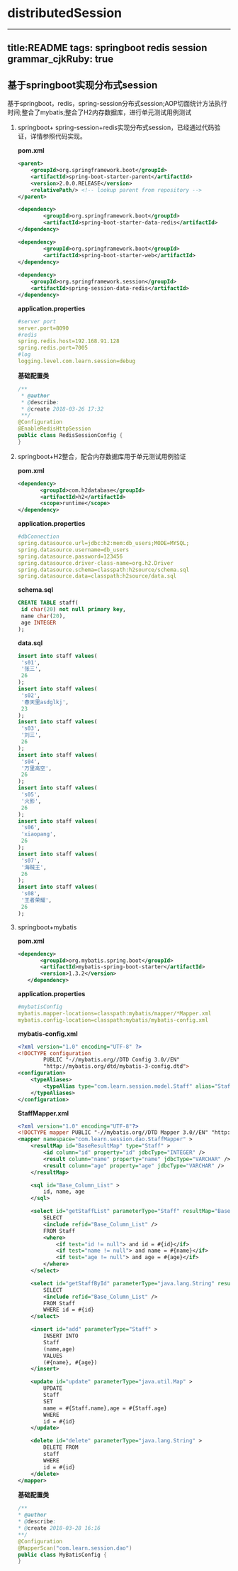 # distributedSession
---
title:README
tags: springboot redis session
grammar_cjkRuby: true
---

## 基于springboot实现分布式session
基于springboot，redis，spring-session分布式session;AOP切面统计方法执行时间;整合了mybatis;整合了H2内存数据库，进行单元测试用例测试
 1. springboot+ spring-session+redis实现分布式session，已经通过代码验证，详情参照代码实现。
    
    **pom.xml**
	```xml
	<parent>
		<groupId>org.springframework.boot</groupId>
		<artifactId>spring-boot-starter-parent</artifactId>
		<version>2.0.0.RELEASE</version>
		<relativePath/> <!-- lookup parent from repository -->
	</parent>
	
	<dependency>
			<groupId>org.springframework.boot</groupId>
			<artifactId>spring-boot-starter-data-redis</artifactId>
	</dependency>
	
	<dependency>
			<groupId>org.springframework.boot</groupId>
			<artifactId>spring-boot-starter-web</artifactId>
	</dependency>
		
	<dependency>
		<groupId>org.springframework.session</groupId>
		<artifactId>spring-session-data-redis</artifactId>
	</dependency>
	```
	**application.properties**
	``` yaml
	#server port
	server.port=8090
	#redis
	spring.redis.host=192.168.91.128
	spring.redis.port=7005
	#log
	logging.level.com.learn.session=debug
	```
	**基础配置类**
	``` java
	/**
	 * @author
	 * @describe:
	 * @create 2018-03-26 17:32
	 **/
	@Configuration
	@EnableRedisHttpSession
	public class RedisSessionConfig {
	}
	```
 2. springboot+H2整合，配合内存数据库用于单元测试用例验证
	 
	 **pom.xml**
	 ``` xml
	 <dependency>
			<groupId>com.h2database</groupId>
			<artifactId>h2</artifactId>
			<scope>runtime</scope>
	</dependency>	
	 ```
	 **application.properties**
	 ``` yaml
	 #dbConnection
	spring.datasource.url=jdbc:h2:mem:db_users;MODE=MYSQL;
	spring.datasource.username=db_users
	spring.datasource.password=123456
	spring.datasource.driver-class-name=org.h2.Driver
	spring.datasource.schema=classpath:h2source/schema.sql
	spring.datasource.data=classpath:h2source/data.sql
	 ```
	 **schema.sql**
	 ``` sql
	 CREATE TABLE staff(
	  id char(20) not null primary key,
	  name char(20),
	  age INTEGER
	);
	 ```
	 **data.sql**
	 ``` sql
	 insert into staff values(
	  's01',
	  '张三',
	  26
	);
	insert into staff values(
	  's02',
	  '春天里asdglkj',
	  23
	);
	insert into staff values(
	  's03',
	  '刘三',
	  26
	);
	insert into staff values(
	  's04',
	  '万里高空',
	  26
	);
	insert into staff values(
	  's05',
	  '火影',
	  26
	);
	insert into staff values(
	  's06',
	  'xiaopang',
	  26
	);
	insert into staff values(
	  's07',
	  '海贼王',
	  26
	);
	insert into staff values(
	  's08',
	  '王者荣耀',
	  26
	);			
	 ```
	 
 3. springboot+mybatis
	 
	 **pom.xml**
	 ``` xml
	 <dependency>
			<groupId>org.mybatis.spring.boot</groupId>
			<artifactId>mybatis-spring-boot-starter</artifactId>
			<version>1.3.2</version>
		</dependency>
	 ```
	 **application.properties**
	 ``` yaml
	 #mybatisConfig
	mybatis.mapper-locations=classpath:mybatis/mapper/*Mapper.xml
	mybatis.config-location=classpath:mybatis/mybatis-config.xml
	```
	**mybatis-config.xml**
	``` xml
	<?xml version="1.0" encoding="UTF-8" ?>
	<!DOCTYPE configuration
			PUBLIC "-//mybatis.org//DTD Config 3.0//EN"
			"http://mybatis.org/dtd/mybatis-3-config.dtd">
	<configuration>
		<typeAliases>
			<typeAlias type="com.learn.session.model.Staff" alias="Staff"/>
		</typeAliases>
	</configuration>
	```
	**StaffMapper.xml**
	``` xml
	<?xml version="1.0" encoding="UTF-8"?>
	<!DOCTYPE mapper PUBLIC "-//mybatis.org//DTD Mapper 3.0//EN" "http://mybatis.org/dtd/mybatis-3-mapper.dtd">
	<mapper namespace="com.learn.session.dao.StaffMapper" >
		<resultMap id="BaseResultMap" type="Staff" >
			<id column="id" property="id" jdbcType="INTEGER" />
			<result column="name" property="name" jdbcType="VARCHAR" />
			<result column="age" property="age" jdbcType="VARCHAR" />
		</resultMap>

		<sql id="Base_Column_List" >
			id, name, age
		</sql>

		<select id="getStaffList" parameterType="Staff" resultMap="BaseResultMap"  >
			SELECT
			<include refid="Base_Column_List" />
			FROM Staff
			<where>
				<if test="id != null"> and id = #{id}</if>
				<if test="name != null"> and name = #{name}</if>
				<if test="age != null"> and age = #{age}</if>
			</where>
		</select>

		<select id="getStaffById" parameterType="java.lang.String" resultMap="BaseResultMap" >
			SELECT
			<include refid="Base_Column_List" />
			FROM Staff
			WHERE id = #{id}
		</select>

		<insert id="add" parameterType="Staff" >
			INSERT INTO
			Staff
			(name,age)
			VALUES
			(#{name}, #{age})
		</insert>

		<update id="update" parameterType="java.util.Map" >
			UPDATE
			Staff
			SET
			name = #{Staff.name},age = #{Staff.age}
			WHERE
			id = #{id}
		</update>

		<delete id="delete" parameterType="java.lang.String" >
			DELETE FROM
			staff
			WHERE
			id = #{id}
		</delete>
	</mapper>
	```
	
	 **基础配置类**
	 ```java
	 /**
	 * @author
	 * @describe:
	 * @create 2018-03-28 16:16
	 **/
	@Configuration
	@MapperScan("com.learn.session.dao")
	public class MyBatisConfig {
	}
	 ```

